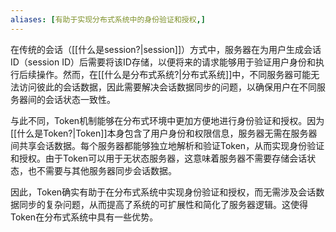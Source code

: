 ```yaml
---
aliases: [有助于实现分布式系统中的身份验证和授权,]
---
```

在传统的会话（[[什么是session?|session]]）方式中，服务器在为用户生成会话ID（session ID）后需要将该ID存储，以便将来的请求能够用于验证用户身份和执行后续操作。然而，在[[什么是分布式系统?|分布式系统]]中，不同服务器可能无法访问彼此的会话数据，因此需要解决会话数据同步的问题，以确保用户在不同服务器间的会话状态一致性。
<!--SR:!2023-08-30,3,250-->

与此不同，Token机制能够在分布式环境中更加方便地进行身份验证和授权。因为[[什么是Token?|Token]]本身包含了用户身份和权限信息，服务器无需在服务器间共享会话数据。每个服务器都能够独立地解析和验证Token，从而实现身份验证和授权。由于Token可以用于无状态服务器，这意味着服务器不需要存储会话状态，也不需要与其他服务器同步会话数据。

因此，Token确实有助于在分布式系统中实现身份验证和授权，而无需涉及会话数据同步的复杂问题，从而提高了系统的可扩展性和简化了服务器逻辑。这使得Token在分布式系统中具有一些优势。